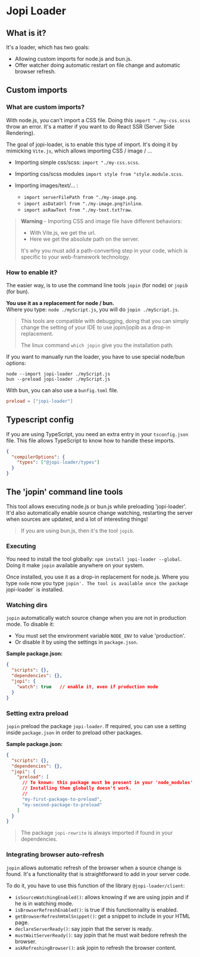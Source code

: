 # Jopi Loader

## What is it?

It's a loader, which has two goals:
* Allowing custom imports for node.js and bun.js.
* Offer watcher doing automatic restart on file change and automatic browser refresh.

## Custom imports

### What are custom imports?

With node.js, you can't import a CSS file. Doing this `import "./my-css.scss` throw an error.
It's a matter if you want to do React SSR (Server Side Rendering).

The goal of jopi-loader, is to enable this type of import.
It's doing it by mimicking `Vite.js`, which allows importing CSS / image / ...

* Importing simple css/scss: `import "./my-css.scss`.
* Importing css/scss modules `import style from "style.module.scss`.

* Importing images/text/... :
  * `import serverFilePath from "./my-image.png`.
  * `import asDataUrl from "./my-image.png?inline`.
  * `import asRawText from "./my-text.txt?raw`.

> **Warning** - Importing CSS and image file have different behaviors:
>  * With Vite.js, we get the url.
>  * Here we get the absolute path on the server.
>
> It's why you must add a path-converting step in your code, which is specific to your web-framework technology.

### How to enable it?

The easier way, is to use the command line tools `jopin` (for node) or `jopib` (for bun).

**You use it as a replacement for node / bun.**  
Where you type: `node ./myScript.js`, you will do `jopin ./myScript.js`.

> This tools are compatible with debugging, doing that you can simply change
> the setting of your IDE to use jopin/jopib as a drop-in replacement.
> 
> The linux command `which jopin` give you the installation path.
> 
If you want to manually run the loader, you have to use special node/bun options:
```
node --import jopi-loader ./myScript.js
bun --preload jopi-loader ./myScript.js
```

With bun, you can also use a `bunfig.toml` file.

```toml
preload = ["jopi-loader"]
```

## Typescript config

If you are using TypeScript, you need an extra entry in your `tsconfig.json` file.
This file allows TypeScript to know how to handle these imports.

```json
{
  "compilerOptions": {
    "types": ["@jopi-loader/types"]
  }
}
```

## The 'jopin' command line tools

This tool allows executing node.js or bun.js while preloading 'jopi-loader'.
It'd also automatically enable source change watching, restarting the server when sources are updated,
and a lot of interesting things!

> If you are using bun.js, then it's the tool `jopib`.

### Executing

You need to install the tool globally: `npm install jopi-loader --global`.
Doing it make `jopin` available anywhere on your system.

Once installed, you use it as a drop-in replacement for node.js.
Where you type `node` now you type `jopin'.
The tool is available once the package `jopi-loader` is installed.

### Watching dirs

`jopin` automatically watch source change when you are not in production mode.
To disable it:
* You must set the environment variable `NODE_ENV` to value 'production'.
* Or disable it by using the settings in `package.json`.

**Sample package.json:**
```json
{
  "scripts": {},
  "dependencies": {},
  "jopi": {
    "watch": true   // enable it, even if production mode
  }
}
```

### Setting extra preload

`jopin` preload the package `jopi-loader`. If required, you can use a setting inside `package.json` in order to preload other packages. 

**Sample package.json:**
```json 
{
  "scripts": {},
  "dependencies": {},
  "jopi": {
    "preload": [
      // To known: this package must be present in your 'node_modules'.
      // Installing them globally doesn't work.
      //
      "my-first-package-to-preload",
      "my-second-package-to-preload"
    ]
  }
}
```

> The package `jopi-rewrite` is always imported if found in your dependencies.

### Integrating browser auto-refresh

`jopin` allows automatic refresh of the browser when a source change is found.
It's a functionality that is straightforward to add in your server code.

To do it, you have to use this function of the library `@jopi-loader/client`:
* `isSourceWatchingEnabled()`: allows knowing if we are using jopin and if he is in watching mode.
* `isBrowserRefreshEnabled()`: is true if this functionnality is enabled.
* `getBrowserRefreshHtmlSnippet()`: get a snippet to include in your HTML page.  
* `declareServerReady()`: say jopin that the server is ready.
* `mustWaitServerReady()`: say jopin that he must wait bedore refresh the browser.
* `askRefreshingBrowser()`: ask jopin to refresh the browser content.

